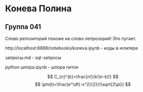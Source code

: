 #  Конева Полина
## Группа 041
Слово репозиторий похоже на слово лепрозорий! Это пугает. 

http://localhost:8888/notebooks/koneva.ipynb   -   коды в юпитере

запросы.md - sql-запросы

python шпора.ipynb - шпора питон


$$ С_{n}^{k}=\frac{n!}{k!(n-k)!} $$
$$ \phi(t)=\frac{e^\df{-x^2}{2}}{\sqrt{2\pi}} $$

